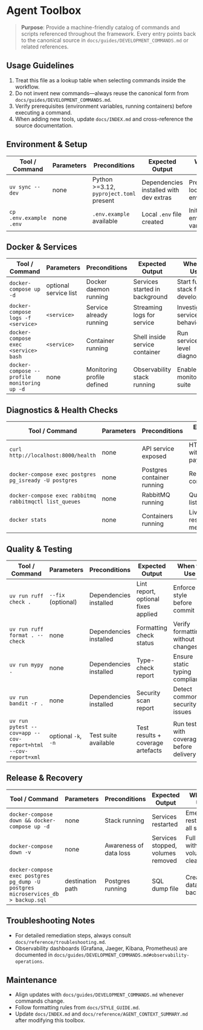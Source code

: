 # Agent Toolbox

> **Purpose**: Provide a machine-friendly catalog of commands and scripts referenced throughout the framework. Every entry points back to the canonical source in `docs/guides/DEVELOPMENT_COMMANDS.md` or related references.

## Usage Guidelines

1. Treat this file as a lookup table when selecting commands inside the workflow.
2. Do not invent new commands—always reuse the canonical form from `docs/guides/DEVELOPMENT_COMMANDS.md`.
3. Verify prerequisites (environment variables, running containers) before executing a command.
4. When adding new tools, update `docs/INDEX.md` and cross-reference the source documentation.

## Environment & Setup

| Tool / Command | Parameters | Preconditions | Expected Output | When to Use | References |
|----------------|------------|---------------|-----------------|-------------|------------|
| `uv sync --dev` | none | Python >=3.12, `pyproject.toml` present | Dependencies installed with dev extras | Prepare local environment | `docs/guides/DEVELOPMENT_COMMANDS.md#package-management-uv` |
| `cp .env.example .env` | none | `.env.example` available | Local `.env` file created | Initialize environment variables | `docs/guides/DEVELOPMENT_COMMANDS.md#configuration-and-validation` |

## Docker & Services

| Tool / Command | Parameters | Preconditions | Expected Output | When to Use | References |
|----------------|------------|---------------|-----------------|-------------|------------|
| `docker-compose up -d` | optional service list | Docker daemon running | Services started in background | Start full stack for development | `docs/guides/DEVELOPMENT_COMMANDS.md#docker-compose-operations` |
| `docker-compose logs -f <service>` | `<service>` | Service already running | Streaming logs for service | Investigate service behaviour | `docs/guides/DEVELOPMENT_COMMANDS.md#docker-compose-operations` |
| `docker-compose exec <service> bash` | `<service>` | Container running | Shell inside service container | Run service-level diagnostics | `docs/guides/DEVELOPMENT_COMMANDS.md#docker-compose-operations` |
| `docker-compose --profile monitoring up -d` | none | Monitoring profile defined | Observability stack running | Enable monitoring suite | `docs/guides/DEVELOPMENT_COMMANDS.md#observability-operations` |

## Diagnostics & Health Checks

| Tool / Command | Parameters | Preconditions | Expected Output | When to Use | References |
|----------------|------------|---------------|-----------------|-------------|------------|
| `curl http://localhost:8000/health` | none | API service exposed | HTTP 200 with health payload | Confirm business API availability | `docs/guides/DEVELOPMENT_COMMANDS.md#configuration-and-validation` |
| `docker-compose exec postgres pg_isready -U postgres` | none | Postgres container running | Readiness confirmation | Check PostgreSQL health | `docs/guides/DEVELOPMENT_COMMANDS.md#data-service-operations` |
| `docker-compose exec rabbitmq rabbitmqctl list_queues` | none | RabbitMQ running | Queue listing | Inspect broker state | `docs/guides/DEVELOPMENT_COMMANDS.md#observability-operations` |
| `docker stats` | none | Containers running | Live resource metrics | Monitor performance issues | `docs/guides/DEVELOPMENT_COMMANDS.md#troubleshooting-commands` |

## Quality & Testing

| Tool / Command | Parameters | Preconditions | Expected Output | When to Use | References |
|----------------|------------|---------------|-----------------|-------------|------------|
| `uv run ruff check .` | `--fix` (optional) | Dependencies installed | Lint report, optional fixes applied | Enforce style before commit | `docs/guides/DEVELOPMENT_COMMANDS.md#code-quality-commands` |
| `uv run ruff format . --check` | none | Dependencies installed | Formatting check status | Verify formatting without changes | `docs/guides/DEVELOPMENT_COMMANDS.md#code-quality-commands` |
| `uv run mypy .` | none | Dependencies installed | Type-check report | Ensure static typing compliance | `docs/guides/DEVELOPMENT_COMMANDS.md#code-quality-commands` |
| `uv run bandit -r .` | none | Dependencies installed | Security scan report | Detect common security issues | `docs/guides/DEVELOPMENT_COMMANDS.md#code-quality-commands` |
| `uv run pytest --cov=app --cov-report=html --cov-report=xml` | optional `-k`, `-n` | Test suite available | Test results + coverage artefacts | Run tests with coverage before delivery | `docs/guides/DEVELOPMENT_COMMANDS.md#testing-commands` |

## Release & Recovery

| Tool / Command | Parameters | Preconditions | Expected Output | When to Use | References |
|----------------|------------|---------------|-----------------|-------------|------------|
| `docker-compose down && docker-compose up -d` | none | Stack running | Services restarted | Emergency restart of all services | `docs/guides/DEVELOPMENT_COMMANDS.md#emergency-procedures` |
| `docker-compose down -v` | none | Awareness of data loss | Services stopped, volumes removed | Full reset with volume cleanup | `docs/guides/DEVELOPMENT_COMMANDS.md#emergency-procedures` |
| `docker-compose exec postgres pg_dump -U postgres microservices_db > backup.sql` | destination path | Postgres running | SQL dump file | Create database backup | `docs/guides/DEVELOPMENT_COMMANDS.md#emergency-procedures` |

## Troubleshooting Notes

- For detailed remediation steps, always consult `docs/reference/troubleshooting.md`.
- Observability dashboards (Grafana, Jaeger, Kibana, Prometheus) are documented in `docs/guides/DEVELOPMENT_COMMANDS.md#observability-operations`.

## Maintenance

- Align updates with `docs/guides/DEVELOPMENT_COMMANDS.md` whenever commands change.
- Follow formatting rules from `docs/STYLE_GUIDE.md`.
- Update `docs/INDEX.md` and `docs/reference/AGENT_CONTEXT_SUMMARY.md` after modifying this toolbox.
